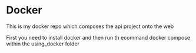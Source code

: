 # Docker
This is my docker repo which composes the api project onto the web

First you need to install docker and then run th ecommand docker compose within the using_docker folder
